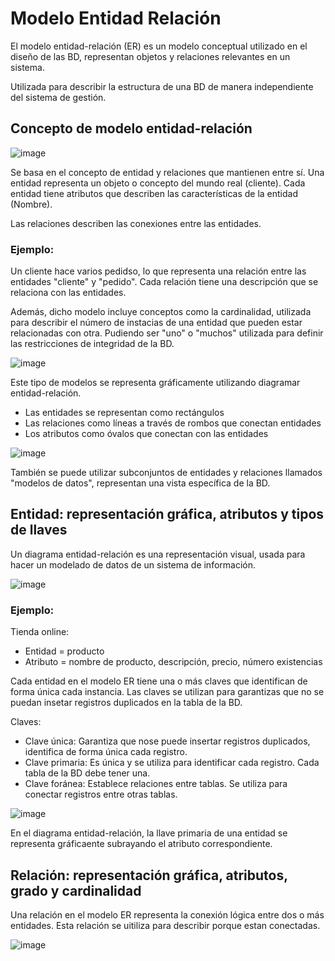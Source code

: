 # Modelo Entidad Relación

El modelo entidad-relación (ER) es un modelo conceptual utilizado en el diseño de las BD, representan objetos y relaciones relevantes en un sistema.

Utilizada para describir la estructura de una BD de manera independiente del sistema de gestión.

## Concepto de modelo entidad-relación

![image](https://github.com/user-attachments/assets/d0bd796e-c9ef-4aad-b8b0-6e0a761e956b)

Se basa en el concepto de entidad y relaciones que mantienen entre sí. Una entidad representa un objeto o concepto del mundo real (cliente). Cada entidad tiene atributos que describen las características de la entidad (Nombre).

Las relaciones describen las conexiones entre las entidades.

### Ejemplo:

Un cliente hace varios pedidso, lo que representa una relación entre las entidades "cliente" y "pedido". Cada relación tiene una descripción que se relaciona con las entidades.

Además, dicho modelo incluye conceptos como la cardinalidad, utilizada para describir el número de instacias de una entidad que pueden estar relacionadas con otra. Pudiendo ser "uno" o "muchos" utilizada para definir las restricciones de integridad de la BD.

![image](https://github.com/user-attachments/assets/19ee0505-c6b0-4012-879d-d88ea45dcb51)

Este tipo de modelos se representa gráficamente utilizando diagramar entidad-relación.

- Las entidades se representan como rectángulos
- Las relaciones como líneas a través de rombos que conectan entidades
- Los atributos como óvalos que conectan con las entidades

![image](https://github.com/user-attachments/assets/9f2cdd7d-4924-40c6-9364-9503c571d7d8)

También se puede utilizar subconjuntos de entidades y relaciones llamados "modelos de datos", representan una vista específica de la BD.

## Entidad: representación gráfica, atributos y tipos de llaves

Un diagrama entidad-relación es una representación visual, usada para hacer un modelado de datos de un sistema de información.

![image](https://github.com/user-attachments/assets/07491235-d689-4c65-94cc-68e91ed86e54)

### Ejemplo:

Tienda online: 

- Entidad = producto
- Atributo = nombre de producto, descripción, precio, número existencias

Cada entidad en el modelo ER tiene una o más claves que identifican de forma única cada instancia. Las claves se utilizan para garantizas que no se puedan insetar registros duplicados en la tabla de la BD.

Claves:

- Clave única: Garantiza que nose puede insertar registros duplicados, identifica de forma única cada registro.
- Clave primaria: Es única y se utiliza para identificar cada registro. Cada tabla de la BD debe tener una.
- Clave foránea: Establece relaciones entre tablas. Se utiliza para conectar registros entre otras tablas.

![image](https://github.com/user-attachments/assets/90e4b0ad-df22-43b1-be5c-03d6ab64875e)

En el diagrama entidad-relación, la llave primaria de una entidad se representa gráficaente subrayando el atributo correspondiente. 

## Relación: representación gráfica, atributos, grado y cardinalidad

Una relación en el modelo ER representa la conexión lógica entre dos o más entidades. Esta relación se uitiliza para describir porque estan conectadas.

![image](https://github.com/user-attachments/assets/9ec5fa14-52e5-4218-9fd7-171c10fb014b)






